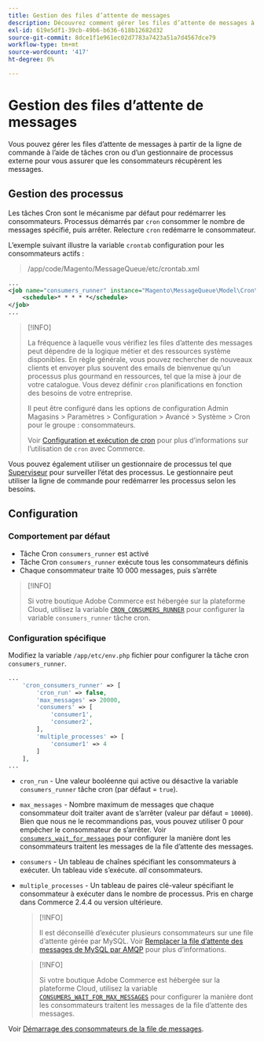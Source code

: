 ```yaml
---
title: Gestion des files d’attente de messages
description: Découvrez comment gérer les files d’attente de messages à partir de la ligne de commande d’Adobe Commerce.
exl-id: 619e5df1-39cb-49b6-b636-618b12682d32
source-git-commit: 8dce1f1e961ec02d7783a7423a51a7d4567dce79
workflow-type: tm+mt
source-wordcount: '417'
ht-degree: 0%

---
```


# Gestion des files d’attente de messages

Vous pouvez gérer les files d’attente de messages à partir de la ligne de commande à l’aide de tâches cron ou d’un gestionnaire de processus externe pour vous assurer que les consommateurs récupèrent les messages.

## Gestion des processus

Les tâches Cron sont le mécanisme par défaut pour redémarrer les consommateurs. Processus démarrés par `cron` consommer le nombre de messages spécifié, puis arrêter. Relecture `cron` redémarre le consommateur.

L’exemple suivant illustre la variable `crontab` configuration pour les consommateurs actifs :

> /app/code/Magento/MessageQueue/etc/crontab.xml

```xml
...
<job name="consumers_runner" instance="Magento\MessageQueue\Model\Cron\ConsumersRunner" method="run">
    <schedule>* * * * *</schedule>
</job>
...
```

>[!INFO]
>
>La fréquence à laquelle vous vérifiez les files d’attente des messages peut dépendre de la logique métier et des ressources système disponibles. En règle générale, vous pouvez rechercher de nouveaux clients et envoyer plus souvent des emails de bienvenue qu’un processus plus gourmand en ressources, tel que la mise à jour de votre catalogue. Vous devez définir `cron` planifications en fonction des besoins de votre entreprise.
>
>Il peut être configuré dans les options de configuration Admin Magasins > Paramètres > Configuration > Avancé > Système > Cron pour le groupe : consommateurs.
>
>Voir [Configuration et exécution de cron](../cli/configure-cron-jobs.md) pour plus d’informations sur l’utilisation de `cron` avec Commerce.

Vous pouvez également utiliser un gestionnaire de processus tel que [Superviseur](https://supervisord.readthedocs.io/en/latest/) pour surveiller l’état des processus. Le gestionnaire peut utiliser la ligne de commande pour redémarrer les processus selon les besoins.

## Configuration

### Comportement par défaut

- Tâche Cron `consumers_runner` est activé
- Tâche Cron `consumers_runner` exécute tous les consommateurs définis
- Chaque consommateur traite 10 000 messages, puis s’arrête

>[!INFO]
>
>Si votre boutique Adobe Commerce est hébergée sur la plateforme Cloud, utilisez la variable [`CRON_CONSUMERS_RUNNER`](https://experienceleague.adobe.com/docs/commerce-cloud-service/user-guide/configure/env/stage/variables-deploy.html#cron_consumers_runner) pour configurer la variable `consumers_runner` tâche cron.

### Configuration spécifique

Modifiez la variable `/app/etc/env.php` fichier pour configurer la tâche cron `consumers_runner`.

```php
...
    'cron_consumers_runner' => [
        'cron_run' => false,
        'max_messages' => 20000,
        'consumers' => [
            'consumer1',
            'consumer2',
        ],
        'multiple_processes' => [
            'consumer1' => 4
        ]
    ],
...
```

- `cron_run` - Une valeur booléenne qui active ou désactive la variable `consumers_runner` tâche cron (par défaut = `true`).
- `max_messages` - Nombre maximum de messages que chaque consommateur doit traiter avant de s’arrêter (valeur par défaut = `10000`). Bien que nous ne le recommandions pas, vous pouvez utiliser 0 pour empêcher le consommateur de s’arrêter. Voir [`consumers_wait_for_messages`](../reference/config-reference-envphp.md#consumerswaitformessages) pour configurer la manière dont les consommateurs traitent les messages de la file d’attente des messages.
- `consumers` - Un tableau de chaînes spécifiant les consommateurs à exécuter. Un tableau vide s’exécute. *all* consommateurs.
- `multiple_processes` - Un tableau de paires clé-valeur spécifiant le consommateur à exécuter dans le nombre de processus. Pris en charge dans Commerce 2.4.4 ou version ultérieure.

  >[!INFO]
  >
  >Il est déconseillé d’exécuter plusieurs consommateurs sur une file d’attente gérée par MySQL. Voir [Remplacer la file d’attente des messages de MySQL par AMQP](https://developer.adobe.com/commerce/php/development/components/message-queues/#change-message-queue-from-mysql-to-amqp) pour plus d’informations.

  >[!INFO]
  >
  >Si votre boutique Adobe Commerce est hébergée sur la plateforme Cloud, utilisez la variable [`CONSUMERS_WAIT_FOR_MAX_MESSAGES`](https://experienceleague.adobe.com/docs/commerce-cloud-service/user-guide/configure/env/stage/variables-deploy.html#consumers_wait_for_max_messages) pour configurer la manière dont les consommateurs traitent les messages de la file d’attente des messages.

Voir [Démarrage des consommateurs de la file de messages](../cli/start-message-queues.md).
